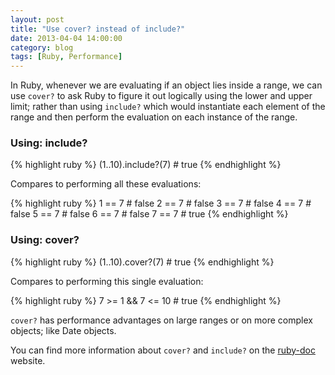 ```yaml
---
layout: post
title: "Use cover? instead of include?"
date: 2013-04-04 14:00:00
category: blog
tags: [Ruby, Performance]
---
```


In Ruby, whenever we are evaluating if an object lies inside a range, we can use `cover?` to ask Ruby to figure it out logically using the lower and upper limit; rather than using `include?` which would instantiate each element of the range and then perform the evaluation on each instance of the range.

### Using: include?

{% highlight ruby %}
(1..10).include?(7)      # true
{% endhighlight %}

Compares to performing all these evaluations:

{% highlight ruby %}
1 == 7     # false
2 == 7     # false
3 == 7     # false
4 == 7     # false
5 == 7     # false
6 == 7     # false
7 == 7     # true
{% endhighlight %}

### Using: cover?

{% highlight ruby %}
(1..10).cover?(7)      # true
{% endhighlight %}

Compares to performing this single evaluation:

{% highlight ruby %}
7 >= 1 && 7 <= 10      # true
{% endhighlight %}

`cover?` has performance advantages on large ranges or on more complex objects; like Date objects.

You can find more information about `cover?` and `include?` on the [ruby-doc][ruby-doc] website.

[ruby-doc]: http://www.ruby-doc.org/core-1.9.3/Range.html#method-i-cover-3F
